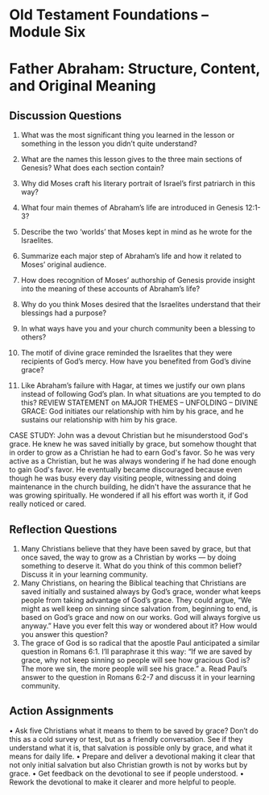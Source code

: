 # Old Testament Foundations – Module Six
# Father Abraham: Structure, Content, and Original Meaning
## Discussion Questions 

1.	What was the most significant thing you learned in the lesson or something in the lesson you didn’t quite understand?


2.	What are the names this lesson gives to the three main sections of Genesis? What does each section contain?


3.	Why did Moses craft his literary portrait of Israel’s first patriarch in this way?


4.	What four main themes of Abraham’s life are introduced in Genesis 12:1-3?


5.	Describe the two ‘worlds’ that Moses kept in mind as he wrote for the Israelites.


6.	Summarize each major step of Abraham’s life and how it related to Moses’ original audience. 


7.	How does recognition of Moses’ authorship of Genesis provide insight into the meaning of these accounts of Abraham’s life?


8.	Why do you think Moses desired that the Israelites understand that their blessings had a purpose?


9.	In what ways have you and your church community been a blessing to others? 


10.	The motif of divine grace reminded the Israelites that they were recipients of God’s mercy. How have you benefited from God’s divine grace?


11.	Like Abraham’s failure with Hagar, at times we justify our own plans instead of following God’s plan. In what situations are you tempted to do this? 
REVIEW STATEMENT on MAJOR THEMES – UNFOLDING – DIVINE GRACE: God initiates our relationship with him by his grace, and he sustains our relationship with him by his grace.

CASE STUDY: John was a devout Christian but he misunderstood God's grace. He knew he was saved initially by grace, but somehow thought that in order to grow as a Christian he had to earn God's favor. So he was very active as a Christian, but he was always wondering if he had done enough to gain God's favor. He eventually became discouraged because even though he was busy every day visiting people, witnessing and doing maintenance in the church building, he didn't have the assurance that he was growing spiritually. He wondered if all his effort was worth it, if God really noticed or cared.  
## Reflection Questions 
1.	Many Christians believe that they have been saved by grace, but that once saved, the way to grow as a Christian by works — by doing something to deserve it. What do you think of this common belief? Discuss it in your learning community. 
2.	Many Christians, on hearing the Biblical teaching that Christians are saved initially and sustained always by God’s grace, wonder what keeps people from taking advantage of God’s grace. They could argue, “We might as well keep on sinning since salvation from, beginning to end, is based on God’s grace and now on our works. God will always forgive us anyway.” Have you ever felt this way or wondered about it? How would you answer this question? 
3.	The grace of God is so radical that the apostle Paul anticipated a similar question in Romans 6:1. I’ll paraphrase it this way: “If we are saved by grace, why not keep sinning so people will see how gracious God is? The more we sin, the more people will see his grace.” 
a.	Read Paul’s answer to the question in Romans 6:2-7 and discuss it in your learning community.  
## Action Assignments
•	Ask five Christians what it means to them to be saved by grace? Don’t do this as a cold survey or test, but as a friendly conversation. See if they understand what it is, that salvation is possible only by grace, and what it means for daily life. 
•	Prepare and deliver a devotional making it clear that not only initial salvation but also Christian growth is not by works but by grace. 
•	Get feedback on the devotional to see if people understood.
•	Rework the devotional to make it clearer and more helpful to people.
